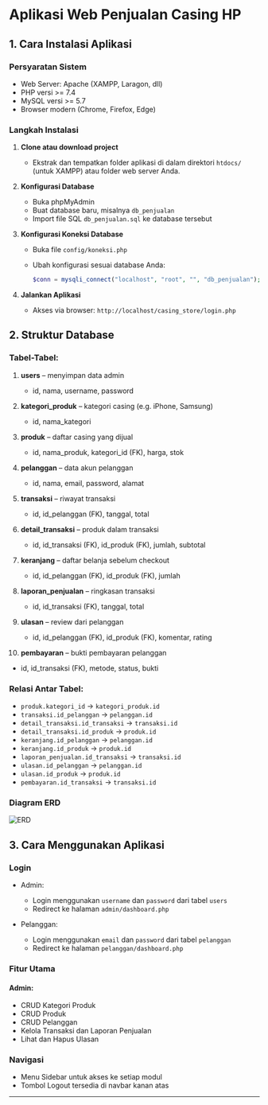 # Aplikasi Web Penjualan Casing HP

## 1. Cara Instalasi Aplikasi

### Persyaratan Sistem

* Web Server: Apache (XAMPP, Laragon, dll)
* PHP versi >= 7.4
* MySQL versi >= 5.7
* Browser modern (Chrome, Firefox, Edge)

### Langkah Instalasi

1. **Clone atau download project**

   * Ekstrak dan tempatkan folder aplikasi di dalam direktori `htdocs/` (untuk XAMPP) atau folder web server Anda.

2. **Konfigurasi Database**

   * Buka phpMyAdmin
   * Buat database baru, misalnya `db_penjualan`
   * Import file SQL `db_penjualan.sql` ke database tersebut

3. **Konfigurasi Koneksi Database**

   * Buka file `config/koneksi.php`
   * Ubah konfigurasi sesuai database Anda:

     ```php
     $conn = mysqli_connect("localhost", "root", "", "db_penjualan");
     ```

4. **Jalankan Aplikasi**

   * Akses via browser: `http://localhost/casing_store/login.php`

## 2. Struktur Database

### Tabel-Tabel:

1. **users** – menyimpan data admin

   * id, nama, username, password
2. **kategori\_produk** – kategori casing (e.g. iPhone, Samsung)

   * id, nama\_kategori
3. **produk** – daftar casing yang dijual

   * id, nama\_produk, kategori\_id (FK), harga, stok
4. **pelanggan** – data akun pelanggan

   * id, nama, email, password, alamat
5. **transaksi** – riwayat transaksi

   * id, id\_pelanggan (FK), tanggal, total
6. **detail\_transaksi** – produk dalam transaksi

   * id, id\_transaksi (FK), id\_produk (FK), jumlah, subtotal
7. **keranjang** – daftar belanja sebelum checkout

   * id, id\_pelanggan (FK), id\_produk (FK), jumlah
8. **laporan\_penjualan** – ringkasan transaksi

   * id, id\_transaksi (FK), tanggal, total
9. **ulasan** – review dari pelanggan

   * id, id\_pelanggan (FK), id\_produk (FK), komentar, rating
10. **pembayaran** – bukti pembayaran pelanggan

* id, id\_transaksi (FK), metode, status, bukti

### Relasi Antar Tabel:

* `produk.kategori_id` → `kategori_produk.id`
* `transaksi.id_pelanggan` → `pelanggan.id`
* `detail_transaksi.id_transaksi` → `transaksi.id`
* `detail_transaksi.id_produk` → `produk.id`
* `keranjang.id_pelanggan` → `pelanggan.id`
* `keranjang.id_produk` → `produk.id`
* `laporan_penjualan.id_transaksi` → `transaksi.id`
* `ulasan.id_pelanggan` → `pelanggan.id`
* `ulasan.id_produk` → `produk.id`
* `pembayaran.id_transaksi` → `transaksi.id`

### Diagram ERD

![ERD](.ERD_UAS.png)

## 3. Cara Menggunakan Aplikasi

### Login

* Admin:

  * Login menggunakan `username` dan `password` dari tabel `users`
  * Redirect ke halaman `admin/dashboard.php`
* Pelanggan:

  * Login menggunakan `email` dan `password` dari tabel `pelanggan`
  * Redirect ke halaman `pelanggan/dashboard.php`

### Fitur Utama

#### Admin:

* CRUD Kategori Produk
* CRUD Produk
* CRUD Pelanggan
* Kelola Transaksi dan Laporan Penjualan
* Lihat dan Hapus Ulasan


### Navigasi

* Menu Sidebar untuk akses ke setiap modul
* Tombol Logout tersedia di navbar kanan atas

---

